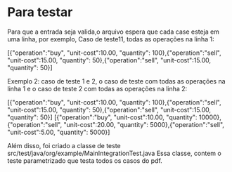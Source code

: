# **Para testar**


Para que a entrada seja valida,o arquivo espera que cada case esteja em uma linha, por exemplo,
Caso de teste11, todas as operações na linha 1:


[{"operation":"buy", "unit-cost":10.00, "quantity": 100},{"operation":"sell", "unit-cost":15.00, "quantity": 50},{"operation":"sell", "unit-cost":15.00, "quantity": 50}]

Exemplo 2: caso de teste 1 e 2, o caso de teste com todas as operações na linha 1 e o caso de teste 2
com todas as operações na linha 2:


[{"operation":"buy", "unit-cost":10.00, "quantity": 100},{"operation":"sell", "unit-cost":15.00, "quantity": 50},{"operation":"sell", "unit-cost":15.00, "quantity": 50}]
[{"operation":"buy", "unit-cost":10.00, "quantity": 10000},{"operation":"sell", "unit-cost":20.00, "quantity": 5000},{"operation":"sell", "unit-cost":5.00, "quantity": 5000}]

Além disso, foi criado a classe de teste src/test/java/org/example/MainIntegrationTest.java
Essa classe, contem o teste parametrizado que testa todos os casos do pdf.






